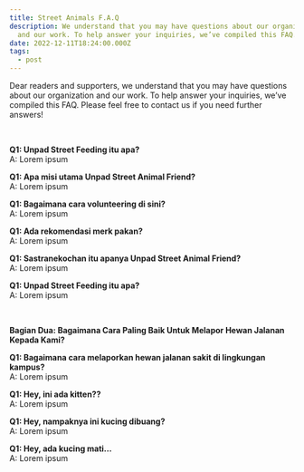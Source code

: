 ```yaml
---
title: Street Animals F.A.Q
description: We understand that you may have questions about our organization
  and our work. To help answer your inquiries, we’ve compiled this FAQ.
date: 2022-12-11T18:24:00.000Z
tags:
  - post
---
```

Dear readers and supporters, we understand that you may have questions about our organization and our work. To help answer your inquiries, we’ve compiled this FAQ. Please feel free to contact us if you need further answers!

<br>

**Q1: Unpad Street Feeding itu apa?**\
A:  Lorem ipsum

**Q1: Apa misi utama Unpad Street Animal Friend?**\
A:  Lorem ipsum

**Q1: Bagaimana cara volunteering di sini?**\
A:  Lorem ipsum

**Q1: Ada rekomendasi merk pakan?**\
A:  Lorem ipsum

**Q1: Sastranekochan itu apanya Unpad Street Animal Friend?**\
A:  Lorem ipsum

**Q1: Unpad Street Feeding itu apa?**\
A:  Lorem ipsum

<br>

**Bagian Dua: Bagaimana Cara Paling Baik Untuk Melapor Hewan Jalanan Kepada Kami?**

**Q1: Bagaimana cara melaporkan hewan jalanan sakit di lingkungan kampus?**\
A:  Lorem ipsum

**Q1: Hey, ini ada kitten??**\
A:  Lorem ipsum

**Q1: Hey, nampaknya ini kucing dibuang?**\
A:  Lorem ipsum

**Q1: Hey, ada kucing mati...**\
A:  Lorem ipsum

